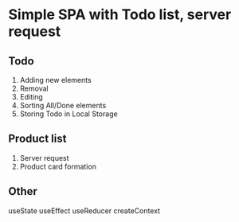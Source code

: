 # Simple SPA with Todo list, server request

## Todo
1. Adding new elements
2. Removal 
3. Editing 
4. Sorting All/Done elements
5. Storing Todo in Local Storage

## Product list
1. Server request
2. Product card formation

## Other
useState
useEffect
useReducer
createContext







